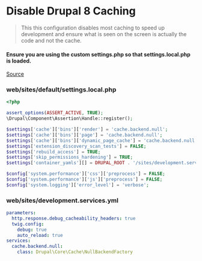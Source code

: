 # Disable Drupal 8 Caching
> This this configuration disables most caching to speed up development
> and ensure what is seen on the screen is actually the code and not the cache.

#### Ensure you are using the custom settings.php so that settings.local.php is loaded.

[Source](https://www.drupal.org/node/2598914)

### web/sites/default/settings.local.php
```php
<?php

assert_options(ASSERT_ACTIVE, TRUE);
\Drupal\Component\Assertion\Handle::register();

$settings['cache']['bins']['render'] = 'cache.backend.null';
$settings['cache']['bins']['page'] = 'cache.backend.null';
$settings['cache']['bins']['dynamic_page_cache'] = 'cache.backend.null';
$settings['extension_discovery_scan_tests'] = FALSE;
$settings['rebuild_access'] = TRUE;
$settings['skip_permissions_hardening'] = TRUE;
$settings['container_yamls'][] = DRUPAL_ROOT . '/sites/development.services.yml';

$config['system.performance']['css']['preprocess'] = FALSE;
$config['system.performance']['js']['preprocess'] = FALSE;
$config['system.logging']['error_level'] = 'verbose';

```

### web/sites/development.services.yml
```yml
parameters:
  http.response.debug_cacheability_headers: true
  twig.config:
    debug: true
    auto_reload: true
services:
  cache.backend.null:
    class: Drupal\Core\Cache\NullBackendFactory
```
